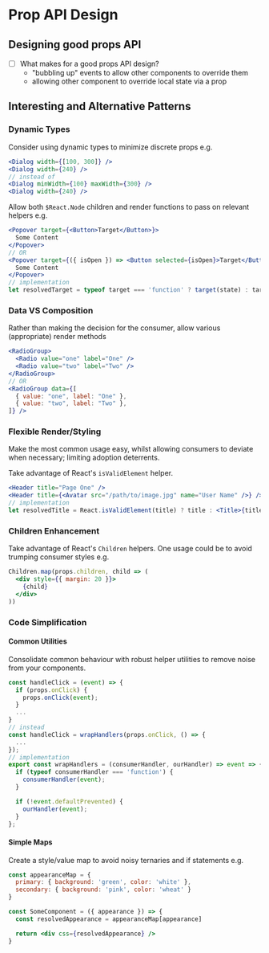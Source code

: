# Prop API Design

## Designing good props API

- [ ] What makes for a good props API design?
  - "bubbling up" events to allow other components to override them
  - allowing other component to override local state via a prop

## Interesting and Alternative Patterns

### Dynamic Types

Consider using dynamic types to minimize discrete props e.g.

```jsx
<Dialog width={[100, 300]} />
<Dialog width={240} />
// instead of
<Dialog minWidth={100} maxWidth={300} />
<Dialog width={240} />
```

Allow both `$React.Node` children and render functions to pass on relevant helpers e.g.

```jsx
<Popover target={<Button>Target</Button>}>
  Some Content
</Popover>
// OR
<Popover target={({ isOpen }) => <Button selected={isOpen}>Target</Button>}>
  Some Content
</Popover>
// implementation
let resolvedTarget = typeof target === 'function' ? target(state) : target
```

### Data VS Composition

Rather than making the decision for the consumer, allow various (appropriate) render methods

```jsx
<RadioGroup>
  <Radio value="one" label="One" />
  <Radio value="two" label="Two" />
</RadioGroup>
// OR
<RadioGroup data={[
  { value: "one", label: "One" },
  { value: "two", label: "Two" },
]} />
```

### Flexible Render/Styling

Make the most common usage easy, whilst allowing consumers to deviate when necessary; limiting adoption deterrents.

Take advantage of React's `isValidElement` helper.

```jsx
<Header title="Page One" />
<Header title={<Avatar src="/path/to/image.jpg" name="User Name" />} />
// implementation
let resolvedTitle = React.isValidElement(title) ? title : <Title>{title}</Title>
```

### Children Enhancement

Take advantage of React's `Children` helpers. One usage could be to avoid trumping consumer styles e.g.

```jsx
Children.map(props.children, child => (
  <div style={{ margin: 20 }}>
    {child}
  </div>
))
```

### Code Simplification

#### Common Utilities

Consolidate common behaviour with robust helper utilities to remove noise from your components.

```jsx
const handleClick = (event) => {
  if (props.onClick) {
    props.onClick(event);
  }
  ...
}
// instead
const handleClick = wrapHandlers(props.onClick, () => {
  ...
});
// implementation
export const wrapHandlers = (consumerHandler, ourHandler) => event => {
  if (typeof consumerHandler === 'function') {
    consumerHandler(event);
  }

  if (!event.defaultPrevented) {
    ourHandler(event);
  }
};
```

#### Simple Maps

Create a style/value map to avoid noisy ternaries and if statements e.g.

```jsx
const appearanceMap = {
  primary: { background: 'green', color: 'white' },
  secondary: { background: 'pink', color: 'wheat' }
}

const SomeComponent = ({ appearance }) => {
  const resolvedAppearance = appearanceMap[appearance]

  return <div css={resolvedAppearance} />
}
```
